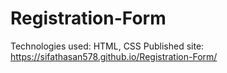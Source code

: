 # Registration-Form
Technologies used: HTML, CSS
Published site: https://sifathasan578.github.io/Registration-Form/ 
